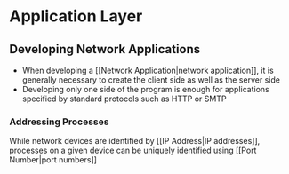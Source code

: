# Application Layer

## Developing Network Applications
- When developing a [[Network Application|network application]], it is generally necessary to create the client side as well as the server side
- Developing only one side of the program is enough for applications specified by standard protocols such as HTTP or SMTP
### Addressing Processes
While network devices are identified by [[IP Address|IP addresses]], processes on a given device can be uniquely identified using [[Port Number|port numbers]]
